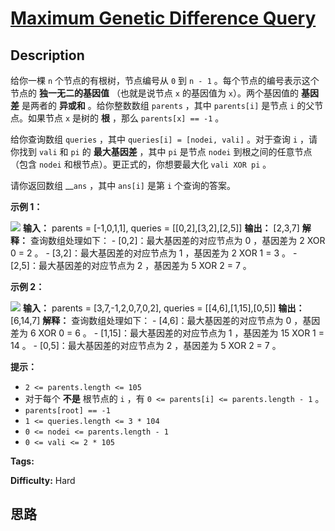 # [Maximum Genetic Difference Query][title]

## Description

给你一棵 `n` 个节点的有根树，节点编号从 `0` 到 `n - 1` 。每个节点的编号表示这个节点的 **独一无二的基因值** （也就是说节点 `x`
的基因值为 `x`）。两个基因值的 **基因差** 是两者的 **异或和** 。给你整数数组 `parents` ，其中 `parents[i]` 是节点
`i` 的父节点。如果节点 `x` 是树的 **根** ，那么 `parents[x] == -1` 。

给你查询数组 `queries` ，其中 `queries[i] = [nodei, vali]` 。对于查询 `i` ，请你找到 `vali` 和
`pi` 的 **最大基因差** ，其中 `pi` 是节点 `nodei` 到根之间的任意节点（包含 `nodei` 和根节点）。更正式的，你想要最大化
`vali XOR pi` 。

请你返回数组 __`ans` ，其中 `ans[i]` 是第 `i` 个查询的答案。

**示例 1：**

![](https://assets.leetcode.com/uploads/2021/06/29/c1.png)
            **输入：** parents = [-1,0,1,1], queries = [[0,2],[3,2],[2,5]]    **输出：** [2,3,7]    **解释：** 查询数组处理如下：    - [0,2]：最大基因差的对应节点为 0 ，基因差为 2 XOR 0 = 2 。    - [3,2]：最大基因差的对应节点为 1 ，基因差为 2 XOR 1 = 3 。    - [2,5]：最大基因差的对应节点为 2 ，基因差为 5 XOR 2 = 7 。    

**示例 2：**

![](https://assets.leetcode.com/uploads/2021/06/29/c2.png)
            **输入：** parents = [3,7,-1,2,0,7,0,2], queries = [[4,6],[1,15],[0,5]]    **输出：** [6,14,7]    **解释：** 查询数组处理如下：    - [4,6]：最大基因差的对应节点为 0 ，基因差为 6 XOR 0 = 6 。    - [1,15]：最大基因差的对应节点为 1 ，基因差为 15 XOR 1 = 14 。    - [0,5]：最大基因差的对应节点为 2 ，基因差为 5 XOR 2 = 7 。    

**提示：**

  * `2 <= parents.length <= 105`
  * 对于每个 **不是** 根节点的 `i` ，有 `0 <= parents[i] <= parents.length - 1` 。
  * `parents[root] == -1`
  * `1 <= queries.length <= 3 * 104`
  * `0 <= nodei <= parents.length - 1`
  * `0 <= vali <= 2 * 105`


**Tags:** 

**Difficulty:** Hard

## 思路

[title]: https://leetcode-cn.com/problems/maximum-genetic-difference-query
